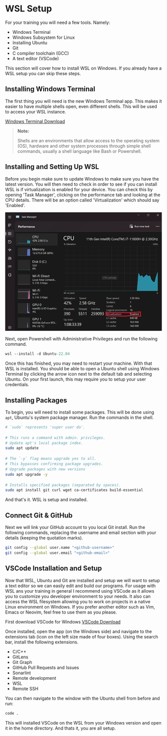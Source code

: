 # WSL Setup

For your training you will need a few tools. Namely:

- Windows Terminal
- Windows Subsystem for Linux
- Installing Ubuntu
- Git
- C compiler toolchain (GCC)
- A text editor (VSCode)

This section will cover how to install WSL on Windows. If you already have a WSL setup you can skip these steps.

## Installing Windows Terminal

The first thing you will need is the new Windows Terminal app. This makes it easier to have multiple shells open, even different shells. This will be used to access your WSL instance.

[Windows Terminal Download](https://apps.microsoft.com/store/detail/windows-terminal/9N0DX20HK701)

> **Note:**
>
> Shells are an environments that allow access to the operating system (OS), hardware and other system processes through simple shell commands, usually a shell language like Bash or Powershell.

## Installing and Setting Up WSL

Before you begin make sure to update Windows to make sure you have the latest version. You will then need to check in order to see if you can install WSL is if virtualization is enabled for your device. You can check this by opening 'Task Manager', clicking on the performance tab and looking at the CPU details. There will be an option called 'Virtualization' which should say 'Enabled'.

![Task Manager Image](taskmanager.png)

Next, open Powershell with Administrative Privileges and run the following command.

```ps
wsl --install -d Ubuntu-22.04
```

Once this has finished, you may need to restart your machine. With that WSL is installed. You should be able to open a Ubuntu shell using Windows Terminal by clicking the arrow icon next to the default tab and selecting Ubuntu. On your first launch, this may require you to setup your user credentials.

## Installing Packages

To begin, you will need to install some packages. This will be done using `apt`, Ubuntu's system package manager. Run the commands in the shell.

```sh
# `sudo` represents 'super user do'.
 
# This runs a command with admin. privileges.
# Update apt's local package index.
sudo apt update

# The `-y` flag means upgrade yes to all.
# This bypasses confirming package upgrades.
# Upgrade packages with new versions
sudo apt upgrade -y

# Installs specified packages (separated by spaces).
sudo apt install git curl wget ca-certificates build-essential
```

And that's it. WSL is setup and installed.

## Connect Git & GitHub

Next we will link your GitHub account to you local Git install. Run the following commands, replacing the username and email section with your details (keeping the quotation marks).

```sh
git config --global user.name "<github-username>"
git config --global user.email "<github-email>"
```

## VSCode Installation and Setup

Now that WSL, Ubuntu and Git are installed and setup we will want to setup a text editor so we can easily edit and build our programs. For usage with WSL ans your training in general I recommend using VSCode as it allows you to customize you developer environment to your needs. It also can access the WSL filesystem allowing you to work on projects in a native Linux environment on Windows. If you prefer another editor such as Vim, Emacs or Neovim, feel free to use them as you please.

First download VSCode for Windows [VSCode Download](https://code.visualstudio.com/download)

Once installed, open the app (on the Windows side) and navigate to the extensions tab (icon on the left size made of four boxes). Using the search bar, install the following extensions.

- C/C++
- GitLens
- Git Graph
- GitHub Pull Requests and Issues
- Sonarlint
- Remote development
- WSL
- Remote SSH

You can then navigate to the window with the Ubuntu shell from before and run:

```sh
code .
```

This will installed VSCode on the WSL from your Windows version and open it in the home directory. And thats it, you are all setup.
